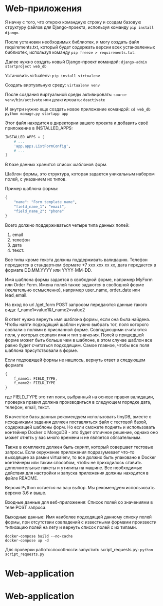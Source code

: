 # Web-приложения

Я начну с того, что открою командную строку и создам базовую структуру файлов для Django-проекта, используя команду `pip install django`.

После установки необходимых библиотек, я могу создать файл requirements.txt, который будет содержать версии всех установленных библиотек, используя команду `pip freeze > requirements.txt`.

Далее нужно  создать новый Django-проект командой: `django-admin startproject web_db`

Установить virtualenv: `pip install virtualenv`

Создать виртуальную среду: `virtualenv venv` 

После создания виртуальной среды активировать: `source venv/bin/activate` или деактировать: `deactivate`

И внутри нужно еще создать новое приложение командой:
`cd web_db` `python manage.py startapp app`

Этот файл находится в директории вашего проекта и добавить своё приложение в INSTALLED_APPS:

~~~python
INSTALLED_APPS = [
    # ...
    'app.apps.ListFormConfig',
    # ...
]
~~~

В базе данных хранится список шаблонов форм.

Шаблон формы, это структура, которая задается уникальным набором полей, с указанием их типов.

Пример шаблона формы:

~~~python
{
    "name": "Form template name",
    "field_name_1": "email",
    "field_name_2": "phone"
}
~~~

Всего должно поддерживаться четыре типа данных полей: 
1. email
2. телефон
3. дата
4. текст.

Все типы кроме текста должны поддерживать валидацию. Телефон передается в стандартном формате +7 xxx xxx xx xx, дата передается в формате DD.MM.YYYY или YYYY-MM-DD.

Имя шаблона формы задается в свободной форме, например MyForm или Order Form.
Имена полей также задаются в свободной форме (желательно осмысленно), например user_name, order_date или lead_email.

На вход по url  /get_form POST запросом передаются данные такого вида:
f_name1=value1&f_name2=value2

В ответ нужно вернуть имя шаблона формы, если она была найдена.
Чтобы найти подходящий шаблон нужно выбрать тот, поля которого совпали с полями в присланной форме. Совпадающими считаются поля, у которых совпали имя и тип значения. Полей в пришедшей форме может быть больше чем в шаблоне, в этом случае шаблон все равно будет считаться подходящим. Самое главное, чтобы все поля шаблона присутствовали в форме.

Если подходящей формы не нашлось, вернуть ответ в следующем формате

~~~python
{
    f_name1: FIELD_TYPE,
    f_name2: FIELD_TYPE
}
~~~

где FIELD_TYPE это тип поля, выбранный на основе правил валидации, проверка правил должна производиться в следующем порядке дата, телефон, email, текст.

В качестве базы данных рекомендуем использовать tinyDB, вместе с исходниками задания должен поставляться файл с тестовой базой, содержащей шаблоны форм. Но если сможете поднять и использовать контейнер Docker с MongoDB - это будет отличное решение, однако оно может отнять у вас много времени и не является обязательным.

Также в комплекте должен быть скрипт, который совершает тестовые запросы. Если окружение приложения подразумевает что-то выходящее за рамки virtualenv, то все должно быть упаковано в Docker контейнеры или таким способом, чтобы не приходилось ставить дополнительные пакеты и утилиты на машине. Все необходимые действия для настройки и запуска приложения должны находится в файле README.

Версия Python остается на ваш выбор. Мы рекомендуем использовать версию 3.6 и выше.

Входные данные для веб-приложения:
Список полей со значениями в теле POST запроса.

Выходные данные:
Имя наиболее подходящей данному списку полей формы, при отсутствии совпадений с известными формами произвести типизацию полей на лету и вернуть список полей с их типами.

~~~docker
docker-compose build --no-cache
docker-compose up -d
~~~

Для проверки работоспособности запустить script_requests.py: `python script_requests.py` 
# Web-application
# Web-application
